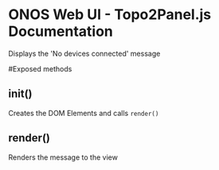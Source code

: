 ONOS Web UI - Topo2Panel.js Documentation
====================================

Displays the 'No devices connected' message

#Exposed methods
## init()
Creates the DOM Elements and calls `render()`

## render()
Renders the message to the view